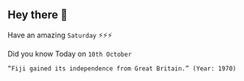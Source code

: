 ## Hey there 👋
Have an amazing `Saturday` ⚡⚡⚡

Did you know Today on `10th October`
```
“Fiji gained its independence from Great Britain.” (Year: 1970)
```
